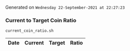 Generated on `Wednesday 22-September-2021 at 22:27:23`

### Current to Target Coin Ratio
`current_coin_ratio.sh`

Date|Current|Target|Ratio
---|---|---|---
